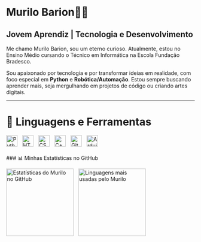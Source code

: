 # Murilo Barion👨‍💻

## Jovem Aprendiz | Tecnologia e Desenvolvimento

Me chamo Murilo Barion, sou um eterno curioso. Atualmente, estou no Ensino Médio cursando o Técnico em Informática na Escola Fundação Bradesco.

Sou apaixonado por tecnologia e por transformar ideias em realidade, com foco especial em **Python** e **Robótica/Automação**. Estou sempre buscando aprender mais, seja mergulhando em projetos de código ou criando artes digitais.

---

# 🤖 Linguagens e Ferramentas

<p align="left">
  <img
    align="left"
    alt="Python"
    title="Python"
    width="30px"
    style="padding-right: 10px;"
    src="https://cdn.jsdelivr.net/gh/devicons/devicon@latest/icons/python/python-original.svg"
  />
  <img
    align="left"
    alt="HTML"
    title="HTML"
    width="30px"
    style="padding-right: 10px;"
    src="https://cdn.jsdelivr.net/gh/devicons/devicon@latest/icons/html5/html5-original.svg"
  />
  <img
    align="left"
    alt="CSS"
    title="CSS"
    width="30px"
    style="padding-right: 10px;"
    src="https://cdn.jsdelivr.net/gh/devicons/devicon@latest/icons/css3/css3-original.svg"
  />
  <img 
    align="left" 
    alt="C++" 
    title="C++"
    width="30px" 
    style="padding-right: 10px;" 
    src="https://cdn.jsdelivr.net/gh/devicons/devicon@latest/icons/cplusplus/cplusplus-original.svg" 
/>
  <img
    align="left"
    alt="Git"
    title="Git"
    width="30px"
    style="padding-right: 10px;"
    src="https://cdn.jsdelivr.net/gh/devicons/devicon@latest/icons/git/git-original.svg"
  />
  <img 
    align="left" 
    alt="Arduino" 
    title="Arduino"
    width="30px" 
    style="padding-right: 10px;" 
    src="https://cdn.jsdelivr.net/gh/devicons/devicon@latest/icons/arduino/arduino-original.svg" 
/>
</p>

<br/>
<br/>
<br/> ### 📊 Minhas Estatísticas no GitHub

<p>
  <img
    align="left"
    alt="Estatísticas do Murilo no GitHub"
    height="180"
    style="padding-right: 10px;"
    src="https://github-readme-stats.vercel.app/api?username=murilobarion&show_icons=true&theme=tokyonight&include_all_commits=true&locale=pt-br&hide_border=true"
  />
  <img
    align="left"
    alt="Linguagens mais usadas pelo Murilo"
    height="180"
    src="https://github-readme-stats.vercel.app/api/top-langs/?username=murilobarion&theme=tokyonight&layout=compact&custom_title=Linguagens&langs_count=6&hide_border=true"
  />
</p>
